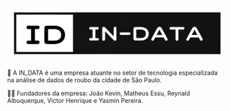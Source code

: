 <div> <img src="/logoIndata.png" with="100%"> </div>

<p>🚓 A IN_DATA é uma empresa atuante no setor de tecnologia especializada na análise de dados de roubo da cidade de São Paulo.</p>
<p>🙋‍♀ Fundadores da empresa: João Kevin, Matheus Essu, Reynald Albuquerque, Victor Henrique e Yasmin Pereira.</p>

